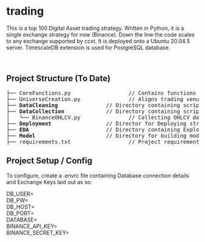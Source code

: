 # trading

This is a top 100 Digital Asset trading strategy. Written in Python, it is a single exchange strategy for now (Binance). Down the line the code scales to any exchange supported by ccxt. It is deployed onto a Ubuntu 20.04.5 server. TimescaleDB extension is used for PostgreSQL database.

<br />

## Project Structure (To Date)
<pre>
├── CoreFunctions.py                  // Contains functions used across scripts
├── UniverseCreation.py               // Aligns trading venues with coingecko top 100 
├── <b>DataCleaning</b>               // Directory containing scripts for cleaning data
├── <b>DataCollection</b>             // Directory containing scripts for collecting data
│   └── BinanceOHLCV.py               // Collecting OHLCV data from Binance 
├── <b>Deployment</b>                 // Director for Deploying strategy
├── <b>EDA</b>                        // Directory containing Exploratory Data Analysis 
├── <b>Model</b>                      // Directory for building models 
├── requirements.txt                  // Project requirements 
</pre>

## Project Setup / Config 

To configure, create a .envrc file containing Database connection details and Exchange Keys laid out as so:

DB_USER=<br />
DB_PW=<br />
DB_HOST=<br />
DB_PORT=<br />
DATABASE=<br />
BINANCE_API_KEY=<br /> 
BINANCE_SECRET_KEY=<br />

<br />



